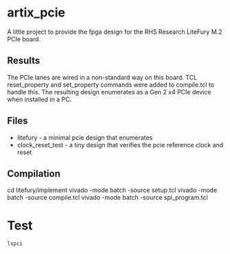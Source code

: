# artix_pcie
A little project to provide the fpga design for the RHS Research LiteFury M.2 PCIe board.

## Results
The PCIe lanes are wired in a non-standard way on this board. TCL reset_property and set_property commands were added to compile.tcl to handle this.  The resulting design enumerates as a Gen 2 x4 PCIe device when installed in a PC.

## Files
- litefury - a minimal pcie design that enumerates
- clock_reset_test - a tiny design that verifies the pcie reference clock and reset

## Compilation
cd litefury/implement
vivado -mode batch -source setup.tcl
vivado -mode batch -source compile.tcl
vivado -mode batch -source spi_program.tcl

# Test
    lspci


